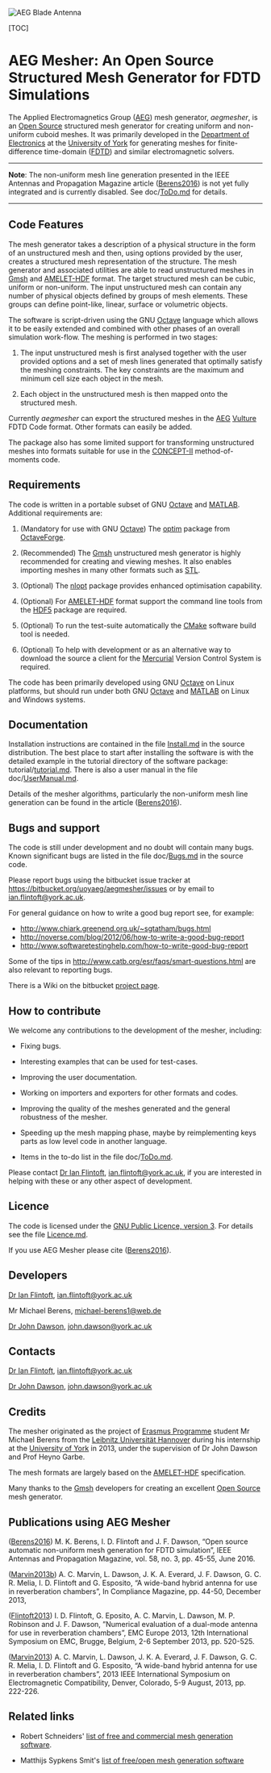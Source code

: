 ![](https://bytebucket.org/uoyaeg/aegmesher/wiki/Blade1.jpg "AEG Blade Antenna")

[TOC]

# AEG Mesher: An Open Source Structured Mesh Generator for FDTD Simulations

The Applied Electromagnetics Group ([AEG][]) mesh generator, *aegmesher*, is an 
[Open Source][] structured mesh generator for creating uniform and non-uniform 
cuboid meshes. It was primarily developed in the [Department of Electronics][] 
at the [University of York][] for generating meshes for finite-difference 
time-domain ([FDTD][]) and similar electromagnetic solvers.

- - - -
**Note**: The non-uniform mesh line generation presented in the IEEE Antennas 
and Propagation Magazine article ([Berens2016]) is not yet fully integrated and 
is currently disabled. See doc/[ToDo.md][] for details.
- - - -

## Code Features

The mesh generator takes a description of a physical structure in the form of an 
unstructured mesh and then, using options provided by the user, creates a 
structured mesh representation of the structure. The mesh generator and 
associated utilities are able to read unstructured meshes in [Gmsh][] and 
[AMELET-HDF][] format. The target structured mesh can be cubic, uniform or 
non-uniform. The input unstructured mesh can contain any number of physical 
objects defined by groups of mesh elements. These groups can define point-like, 
linear, surface or volumetric objects.

The software is script-driven using the GNU [Octave][] language which allows it 
to be easily extended and combined with other phases of an overall simulation 
work-flow. The meshing is performed in two stages:

1. The input unstructured mesh is first analysed together with the user provided 
   options and a set of mesh lines generated that optimally satisfy the meshing 
   constraints. The key constraints are the maximum and minimum cell size each 
   object in the mesh. 

2. Each object in the unstructured mesh is then mapped onto the structured mesh.

Currently *aegmesher* can export the structured meshes in the [AEG][] [Vulture][] 
FDTD Code format. Other formats can easily be added.

The package also has some limited support for transforming unstructured meshes 
into formats suitable for use in the [CONCEPT-II][] method-of-moments code.

## Requirements

The code is written in a portable subset of GNU [Octave][] and [MATLAB][]. 
Additional requirements are:

1. (Mandatory for use with GNU [Octave][]) The 
   [optim](http://octave.sourceforge.net/optim/index.html) package from [OctaveForge][].

2. (Recommended) The [Gmsh][] unstructured mesh generator is highly recommended 
   for creating and viewing meshes. It also enables importing meshes in many other 
   formats such as [STL](http://en.wikipedia.org/wiki/STL_%28file_format%29).

3. (Optional) The [nlopt][] package provides enhanced optimisation capability.

4. (Optional) For [AMELET-HDF][] format support the command line tools from the 
   [HDF5][] package are required.

5. (Optional) To run the test-suite automatically the [CMake][] software build tool is 
   needed.

6. (Optional) To help with development or as an alternative way to download the source 
   a client for the [Mercurial][] Version Control System is required.

The code has been primarily developed using GNU [Octave][] on Linux platforms, 
but should run under both GNU [Octave][] and [MATLAB][] on Linux and Windows 
systems.

## Documentation

Installation instructions are contained in the file [Install.md][] in the 
source distribution. The best place to start after installing the software is 
with the detailed  example in the tutorial directory of the software 
package: tutorial/[tutorial.md][]. There is also a user manual in the file 
doc/[UserManual.md][].

Details of the mesher algorithms, particularly the non-uniform mesh line 
generation can be found in the article ([Berens2016]).

## Bugs and support

The code is still under development and no doubt will contain many bugs. Known 
significant bugs are listed in the file doc/[Bugs.md][]  in the source code. 

Please report bugs using the bitbucket issue tracker at
<https://bitbucket.org/uoyaeg/aegmesher/issues> or by email to <ian.flintoft@york.ac.uk>.

For general guidance on how to write a good bug report see, for example:

* <http://www.chiark.greenend.org.uk/~sgtatham/bugs.html>
* <http://noverse.com/blog/2012/06/how-to-write-a-good-bug-report>
* <http://www.softwaretestinghelp.com/how-to-write-good-bug-report>

Some of the tips in <http://www.catb.org/esr/faqs/smart-questions.html> are also 
relevant to reporting bugs.

There is a Wiki on the bitbucket [project page](https://bitbucket.org/uoyaeg/aegmesher/wiki/). 

## How to contribute

We welcome any contributions to the development of the mesher, including:

* Fixing bugs.

* Interesting examples that can be used for test-cases.

* Improving the user documentation.

* Working on importers and exporters for other formats and codes.

* Improving the quality of the meshes generated and the general robustness of the mesher.

* Speeding up the mesh mapping phase, maybe by reimplementing keys parts as low level 
  code in another language.
  
* Items in the to-do list in the file doc/[ToDo.md][].

Please contact [Dr Ian Flintoft], <ian.flintoft@york.ac.uk>, if you are interested in helping 
with these or any other aspect of development.

## Licence

The code is licensed under the [GNU Public Licence, version 3](http://www.gnu.org/copyleft/gpl.html). 
For details see the file [Licence.md][].

If you use AEG Mesher please cite ([Berens2016]).

## Developers

[Dr Ian Flintoft][], <ian.flintoft@york.ac.uk>

Mr Michael Berens, <michael-berens1@web.de>

[Dr John Dawson][], <john.dawson@york.ac.uk>

## Contacts

[Dr Ian Flintoft][], <ian.flintoft@york.ac.uk>

[Dr John Dawson][], <john.dawson@york.ac.uk>

## Credits

The mesher originated as the project of [Erasmus Programme][] student Mr Michael 
Berens from the [Leibnitz Universität Hannover][] during his internship at the 
[University of York][] in 2013, under the supervision of Dr John Dawson and 
Prof Heyno Garbe.

The mesh formats are largely based on the [AMELET-HDF][] specification.

Many thanks to the [Gmsh][] developers for creating an excellent [Open Source][] mesh 
generator.

## Publications using AEG Mesher

[Berens2016]: http://dx.doi.org/10.1109/MAP.2016.2541606

([Berens2016]) M. K. Berens, I. D. Flintoft and J. F. Dawson, “Open source 
automatic non-uniform mesh generation for FDTD simulation”, IEEE Antennas and 
Propagation Magazine, vol. 58, no. 3, pp. 45-55, June 2016.

[Marvin2013b]: http://incompliancemag.com/article/a-wide-band-hybrid-antenna-for-use-in-reverberation-chambers

([Marvin2013b]) A. C. Marvin, L. Dawson, J. K. A. Everard, J. F. Dawson, G. C. R. 
Melia, I. D. Flintoft and G. Esposito, “A wide-band hybrid antenna for use in 
reverberation chambers”, In Compliance Magazine, pp. 44-50, December 2013, 

[Flintoft2013]:  http://ieeexplore.ieee.org/stamp/stamp.jsp?tp=&arnumber=6653358&isnumber=6653179

([Flintoft2013]) I. D. Flintoft, G. Eposito, A. C. Marvin, L. Dawson, M. P. 
Robinson and J. F. Dawson, ”Numerical evaluation of a dual-mode antenna for use 
in reverberation chambers”, EMC Europe 2013, 12th International Symposium on 
EMC, Brugge, Belgium, 2-6 September 2013, pp. 520-525.

[Marvin2013]: http://dx.doi.org/10.1109/ISEMC.2013.6670413

([Marvin2013]) A. C. Marvin, L. Dawson, J. K. A. Everard, J. F. Dawson, G. C. R. 
Melia, I. D. Flintoft and G. Esposito, “A wide-band hybrid antenna for use in 
reverberation chambers”, 2013 IEEE International Symposium on Electromagnetic 
Compatibility, Denver, Colorado, 5-9 August, 2013, pp. 222-226.

## Related links

* Robert Schneiders' [list of free and commercial mesh generation software](http://www.robertschneiders.de/meshgeneration//software.html).

* Matthijs Sypkens Smit's [list of free/open mesh generation software](http://graphics.tudelft.nl/~matthijss/oss_meshing_software.html)



[Dr Ian Flintoft]: http://www.elec.york.ac.uk/staff/idf1.html
[Dr John Dawson]: http://www.elec.york.ac.uk/staff/jfd1.html
[University of York]: http://www.york.ac.uk
[Leibnitz Universität Hannover]: http://www.uni-hannover.de/en
[Department of Electronics]: http://www.elec.york.ac.uk
[AEG]: http://www.elec.york.ac.uk/research/physLayer/appliedEM.html
[Gmsh]: http://geuz.org/gmsh
[AMELET-HDF]: https://code.google.com/p/amelet-hdf
[Octave]: http://www.gnu.org/software/octave
[MATLAB]: http://www.mathworks.co.uk/products/matlab
[Mercurial]: http://mercurial.selenic.com
[Vulture]: https://bitbucket.org/uoyaeg/vulture
[FDTD]: http://en.wikipedia.org/wiki/Finite-difference_time-domain_method
[OctaveForge]: http://octave.sourceforge.net
[HDF5]: http://www.hdfgroup.org/HDF5
[CMake]: http://www.cmake.org
[nlopt]: http://ab-initio.mit.edu/wiki/index.php/NLopt
[CONCEPT-II]: http://www.tet.tuhh.de/concept/?lang=en
[Open Source]: http://opensource.org
[Erasmus Programme]: http://en.wikipedia.org/wiki/Erasmus_Programme

[Install.md]: https://bitbucket.org/uoyaeg/aegmesher/src/tip/Install.md
[tutorial.md]: https://bitbucket.org/uoyaeg/aegmesher/src/tip/tutorial/tutorial.md
[UserManual.md]: https://bitbucket.org/uoyaeg/aegmesher/src/tip/doc/UserManual.md
[Bugs.md]: https://bitbucket.org/uoyaeg/aegmesher/src/tip/doc/Bugs.md
[ToDo.md]: https://bitbucket.org/uoyaeg/aegmesher/src/tip/doc/ToDo.md
[Licence.md]: https://bitbucket.org/uoyaeg/aegmesher/src/tip/Licence.md
